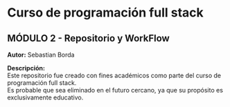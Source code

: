 # Curso de programación full stack

## MÓDULO 2 - Repositorio y WorkFlow

**Autor:** Sebastian Borda

**Descripción:**  
Este repositorio fue creado con fines académicos como parte del curso de programación full stack.  
Es probable que sea eliminado en el futuro cercano, ya que su propósito es exclusivamente educativo.
